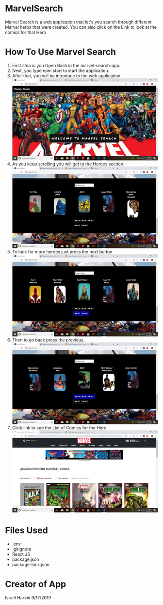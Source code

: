 # MarvelSearch

Marvel Search is a web application that let's you search through different Marvel heros that were created.
You can also click on the Link to look at the comics for that Hero

# How To Use Marvel Search
1. First step is you Open Bash in the marvel-search-app.
2. Next, you type npm start to start the application.
3. After that, you will be introduce to the web application.
![Home Page](./ReadMe_pics/home-page.png)
4. As you keep scrolling you will get to the Heroes section.
![Hero Section](./ReadMe_pics/heroes-section.png)
5. To look for more heroes just press the next button.
![Next Button](./ReadMe_pics/next-button.png)
6. Then to go back press the previous.
![Previous Button](./ReadMe_pics/previous-button.png)
7. Click link to see the List of Comics for the Hero.
![Comics for Hero](./ReadMe_pics/link-button.png)

# Files Used
- .env
- .gitignore
- React JS
- package.json
- package-lock.json

# Creator of App
Israel Harvin 9/17/2019
